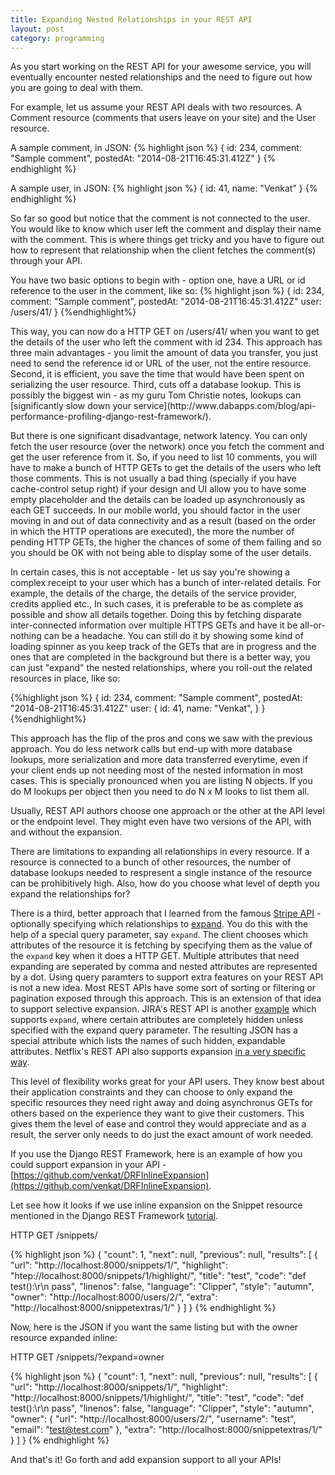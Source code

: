 ```yaml
---
title: Expanding Nested Relationships in your REST API
layout: post
category: programming
---
```


As you start working on the REST API for your awesome service, you will eventually encounter nested relationships and the need to figure out how you are going to deal with them.

For example, let us assume your REST API deals with two resources. A Comment resource (comments that users leave on your site) and the User resource.

A sample comment, in JSON:
{% highlight json %}
{
id: 234,
comment: "Sample comment",
postedAt: "2014-08-21T16:45:31.412Z"
}
{% endhighlight %}

<p></p>
A sample user, in JSON:
{% highlight json %}
{
id: 41,
name: "Venkat"
}
{% endhighlight %}
<p></p>
So far so good but notice that the comment is not connected to the user. You would like to know which user left the comment and display their name with the comment. This is where things get tricky and you have to figure out how to represent that relationship when the client fetches the comment(s) through your API.

You have two basic options to begin with - option one, have a URL or id reference to the user in the comment, like so:
{% highlight json %}
{
id: 234,
comment: "Sample comment",
postedAt: "2014-08-21T16:45:31.412Z"
user: /users/41/
}
{%endhighlight%}

<p></p>
This way, you can now do a HTTP GET on /users/41/ when you want to get the details of the user who left the comment with id 234. This approach has three main advantages - you limit the amount of data you transfer, you just need to send the reference id or URL of the user, not the entire resource. Second, it is efficient, you save the time that would have been spent on serializing the user resource. Third, cuts off a database lookup. This is possibly the biggest win - as my guru Tom Christie notes, lookups can [significantly slow down your service](http://www.dabapps.com/blog/api-performance-profiling-django-rest-framework/).

But there is one significant disadvantage, network latency. You can only fetch the user resource (over the network) once you fetch the comment and get the user reference from it. So, if you need to list 10 comments, you will have to make a bunch of HTTP GETs to get the details of the users who left those comments. This is not usually a bad thing (specially if you have cache-control setup right) if your design  and UI allow you to have some empty placeholder and the details can be loaded up asynchronously as each GET succeeds. In our mobile world, you should factor in the user moving in and out of data connectivity and as a result (based on the order in which the HTTP operations are executed), the more the number of pending HTTP GETs, the higher the chances of some of them failing and so you should be OK with not being able to display some of the user details. 

In certain cases, this is not acceptable - let us say you're showing a complex receipt to your user which has a bunch of inter-related details. For example, the details of the charge, the details of the service provider, credits applied etc., In such cases, it is preferable to be as complete as possible and show all details together. Doing this by fetching disparate inter-connected information over multiple HTTPS GETs and have it be all-or-nothing can be a headache. You can still do it by showing some kind of loading spinner as you keep track of the GETs that are in progress and the ones that are completed in the background but there is a better way, you can just "expand" the nested relationships, where you roll-out the related resources in place, like so:

{%highlight json %}
{
id: 234,
comment: "Sample comment",
postedAt: "2014-08-21T16:45:31.412Z"
user: {
        id: 41,
        name: "Venkat",
      }
}
{%endhighlight%}

<p></p>
This approach has the flip of the pros and cons we saw with the previous approach. You do less network calls but end-up with more database lookups, more serialization and more data transferred everytime, even if your client ends up not  needing most of the nested information in most cases. This is specially pronounced when you are listing N objects. If you do M lookups per object then you need to do N x M looks to list them all.


Usually, REST API authors choose one approach or the other at the API level or the endpoint level. They might even have two versions of the API, with and without the expansion.

There are limitations to expanding all relationships in every resource. If a resource is connected to a bunch of other resources, the number of database lookups needed to respresent a single instance of the resource can be prohibitively high. Also, how do you choose what level of depth you expand the relationships for?

There is a third, better approach that I learned from the famous [Stripe API](https://stripe.com/docs/api) - optionally specifying which relationships to [expand](https://stripe.com/docs/api#expand). You do this with the help of a special query parameter, say `expand`. The client chooses which attributes of the resource it is fetching by specifying them as the value of the `expand` key when it does a HTTP GET. Multiple attributes that need expanding are seperated by comma and nested attributes are represented by a dot. Using query paramters to support extra features on your REST API is not a new idea. Most REST APIs have some sort of sorting or filtering or pagination exposed through this approach. This is an extension of that idea to support selective expansion. JIRA's REST API is another [example](https://jira.atlassian.com/rest/api/latest/issue/JRA-9?expand=names,renderedFields) which supports `expand`,  where certain attributes are completely hidden unless specified with the expand query parameter. The resulting JSON has a special attribute which lists the names of such hidden, expandable attributes. Netflix's REST API also supports expansion [in a very specific way](http://developer.netflix.com/docs/REST_API_Conventions).

This level of flexibility works great for your API users. They know best about their application constraints and they can choose to only expand the specific resources they need right away and doing asynchronus GETs for others based on the experience they want to give their customers. This gives them the level of ease and control they would appreciate and as a result, the server only needs to do just the exact amount of work needed.

If you use the Django REST Framework, here is an example of how you could support expansion in your API - [https://github.com/venkat/DRFInlineExpansion](https://github.com/venkat/DRFInlineExpansion).

Let see how it looks if we use inline expansion on the Snippet resource mentioned in the Django REST Framework [tutorial](http://www.django-rest-framework.org/tutorial/1-serialization#creating-a-model-to-work-with).

HTTP GET /snippets/

{% highlight json %}
{
    "count": 1, 
    "next": null, 
    "previous": null, 
    "results": [
        {
            "url": "http://localhost:8000/snippets/1/", 
            "highlight": "htep://localhost:8000/snippets/1/highlight/", 
            "title": "test", 
            "code": "def test():\r\n     pass", 
            "linenos": false, 
            "language": "Clipper", 
            "style": "autumn", 
            "owner": "http://localhost:8000/users/2/", 
            "extra": "http://localhost:8000/snippetextras/1/"
        }
    ]
}
{% endhighlight %}

Now, here is the JSON if you want the same listing but with the owner resource expanded inline:

HTTP GET /snippets/?expand=owner

{% highlight json %}
{
    "count": 1, 
    "next": null, 
    "previous": null, 
    "results": [
        {
            "url": "http://localhost:8000/snippets/1/", 
            "highlight": "http://localhost:8000/snippets/1/highlight/", 
            "title": "test", 
            "code": "def test():\r\n     pass", 
            "linenos": false, 
            "language": "Clipper", 
            "style": "autumn", 
            "owner": {
                "url": "http://localhost:8000/users/2/", 
                "username": "test", 
                "email": "test@test.com"
            }, 
            "extra": "http://localhost:8000/snippetextras/1/"
        }
    ]
}
{% endhighlight %}

And that's it! Go forth and add expansion support to all your APIs!
